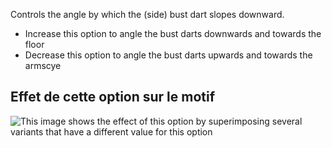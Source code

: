 Controls the angle by which the (side) bust dart slopes downward.

- Increase this option to angle the bust darts downwards and towards the floor
- Decrease this option to angle the bust darts upwards and towards the armscye

## Effet de cette option sur le motif

![This image shows the effect of this option by superimposing several variants that have a different value for this option](simone_bustdartangle_sample.svg "Effect of this option on the pattern")
